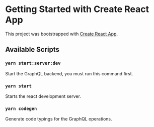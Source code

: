 # Getting Started with Create React App

This project was bootstrapped with [Create React App](https://github.com/facebook/create-react-app).

## Available Scripts

### `yarn start:server:dev`

Start the GraphQL backend, you must run this command first.

### `yarn start`

Starts the react development server.

### `yarn codegen`

Generate code typings for the GraphQL operations.
